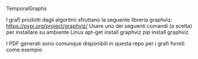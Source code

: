 TemporalGraphs

I grafi prodotti dagli algoritmi sfruttano la seguente libreria graphviz: https://pypi.org/project/graphviz/
Usare uno dei seguenti comandi (a scelta) per installare su ambiente Linux
apt-get install graphviz
pip install graphviz

I PDF generati sono comunque disponibili in questa repo per i grafi forniti come esempio
